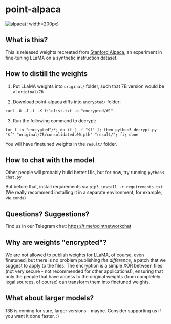 # point-alpaca

![alpaca](https://point-alpaca.fra1.cdn.digitaloceanspaces.com/alpaca.png){: width=200px}

## What is this?

This is released weights recreated from [Stanford Alpaca](https://github.com/tatsu-lab/stanford_alpaca), an experiment in fine-tuning LLaMA on a synthetic instruction dataset.

## How to distill the weights

1. Put LLaMA weights into `original/` folder, such that 7B version would be at `original/7B`

2. Download point-alpaca diffs into `encrypted/` folder:

```
curl -O -J -L -K filelist.txt -o "encrypted/#1"
```

3. Run the following command to decrypt:

```
for f in "encrypted"/*; do if [ -f "$f" ]; then python3 decrypt.py "$f" "original/7B/consolidated.00.pth" "result/"; fi; done
```

You will have finetuned weights in the `result/` folder.

## How to chat with the model

Other people will probably build better UIs, but for now, try running `python3 chat.py`

But before that, install requirements via `pip3 install -r requirements.txt` (We really recommend installing it in a separate environment, for example, via `conda`)

## Questions? Suggestions?

Find us in our Telegram chat: https://t.me/pointnetworkchat

## Why are weights "encrypted"?

We are not allowed to publish weights for LLaMA, of course, even finetuned, but there is no problem publishing *the difference*, a patch that we suggest to apply to the files. The encryption is a simple XOR between files (not very secure - not recommended for other applications!), ensuring that only the people that have access to the original weights (from completely legal sources, of course) can transform them into finetuned weights.

## What about larger models?

13B is coming for sure, larger versions - maybe. Consider supporting us if you want it done faster. :)
